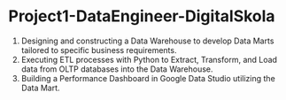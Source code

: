 # Project1-DataEngineer-DigitalSkola

1. Designing and constructing a Data Warehouse to develop Data Marts tailored to specific business requirements.
2. Executing ETL processes with Python to Extract, Transform, and Load data from OLTP databases into the Data Warehouse.
3. Building a Performance Dashboard in Google Data Studio utilizing the Data Mart.

